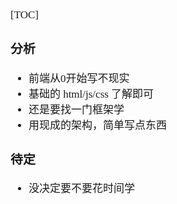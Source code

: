 <span  style="font-family: Simsun,serif; font-size: 17px; ">

[TOC]

### 分析

- 前端从0开始写不现实
- 基础的 html/js/css 了解即可
- 还是要找一门框架学
- 用现成的架构，简单写点东西

### 待定

- 没决定要不要花时间学

</span>